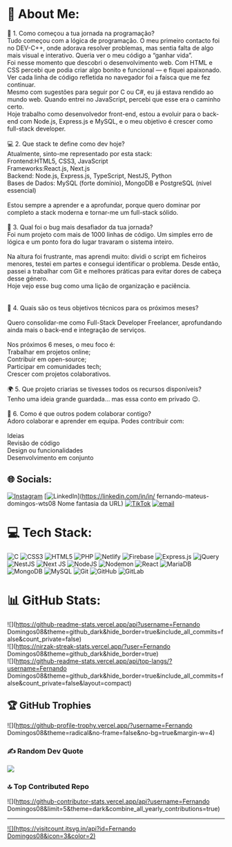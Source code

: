 # 💫 About Me:
🚀 1. Como começou a tua jornada na programação?<br>Tudo começou com a lógica de programação. O meu primeiro contacto foi no DEV-C++, onde adorava resolver problemas, mas sentia falta de algo mais visual e interativo. Queria ver o meu código a “ganhar vida”.<br>Foi nesse momento que descobri o desenvolvimento web. Com HTML e CSS percebi que podia criar algo bonito e funcional — e fiquei apaixonado. Ver cada linha de código refletida no navegador foi a faísca que me fez continuar.<br>Mesmo com sugestões para seguir por C ou C#, eu já estava rendido ao mundo web. Quando entrei no JavaScript, percebi que esse era o caminho certo.<br>Hoje trabalho como desenvolvedor front-end, estou a evoluir para o back-end com Node.js, Express.js e MySQL, e o meu objetivo é crescer como full-stack developer.<br><br>💻 2. Que stack te define como dev hoje?<br>Atualmente, sinto-me representado por esta stack:<br>Frontend:HTML5, CSS3, JavaScript<br>Frameworks:React.js, Next.js<br>Backend: Node.js, Express.js, TypeScript, NestJS, Python<br>Bases de Dados: MySQL (forte domínio), MongoDB e PostgreSQL (nível essencial)<br><br>Estou sempre a aprender e a aprofundar, porque quero dominar por completo a stack moderna e tornar-me um full-stack sólido.<br><br>🧠 3. Qual foi o bug mais desafiador da tua jornada?<br>Foi num projeto com mais de 1000 linhas de código. Um simples erro de lógica e um ponto fora do lugar travaram o sistema inteiro.<br><br>Na altura foi frustrante, mas aprendi muito: dividi o script em ficheiros menores, testei em partes e consegui identificar o problema. Desde então, passei a trabalhar com Git e melhores práticas para evitar dores de cabeça desse género.<br>Hoje vejo esse bug como uma lição de organização e paciência.<br><br><br>🎯 4. Quais são os teus objetivos técnicos para os próximos meses?<br><br>Quero consolidar-me como Full-Stack Developer Freelancer, aprofundando ainda mais o back-end e integração de serviços.<br><br>Nos próximos 6 meses, o meu foco é:<br>Trabalhar em projetos online;<br>Contribuir em open-source;<br>Participar em comunidades tech;<br>Crescer com projetos colaborativos.<br><br>🌍 5. Que projeto criarias se tivesses todos os recursos disponíveis?<br>Tenho uma ideia grande guardada… mas essa conto em privado 😉.<br><br>🤝 6. Como é que outros podem colaborar contigo?<br>Adoro colaborar e aprender em equipa. Podes contribuir com:<br><br>Ideias<br>Revisão de código <br>Design ou funcionalidades<br>Desenvolvimento em conjunto


## 🌐 Socials:
[![Instagram](https://img.shields.io/badge/Instagram-%23E4405F.svg?logo=Instagram&logoColor=white)](https://instagram.com/fernando_code_lab) [![LinkedIn](https://img.shields.io/badge/LinkedIn-%230077B5.svg?logo=linkedin&logoColor=white)](https://linkedin.com/in/in/ fernando-mateus-domingos-wts08 Nome fantasia da URL) [![TikTok](https://img.shields.io/badge/TikTok-%23000000.svg?logo=TikTok&logoColor=white)](https://tiktok.com/@https://www.tiktok.com/@fernando_code_lab) [![email](https://img.shields.io/badge/Email-D14836?logo=gmail&logoColor=white)](mailto:fernandomateusdomingos08@gmail.com) 

# 💻 Tech Stack:
![C](https://img.shields.io/badge/c-%2300599C.svg?style=for-the-badge&logo=c&logoColor=white) ![CSS3](https://img.shields.io/badge/css3-%231572B6.svg?style=for-the-badge&logo=css3&logoColor=white) ![HTML5](https://img.shields.io/badge/html5-%23E34F26.svg?style=for-the-badge&logo=html5&logoColor=white) ![PHP](https://img.shields.io/badge/php-%23777BB4.svg?style=for-the-badge&logo=php&logoColor=white) ![Netlify](https://img.shields.io/badge/netlify-%23000000.svg?style=for-the-badge&logo=netlify&logoColor=#00C7B7) ![Firebase](https://img.shields.io/badge/firebase-%23039BE5.svg?style=for-the-badge&logo=firebase) ![Express.js](https://img.shields.io/badge/express.js-%23404d59.svg?style=for-the-badge&logo=express&logoColor=%2361DAFB) ![jQuery](https://img.shields.io/badge/jquery-%230769AD.svg?style=for-the-badge&logo=jquery&logoColor=white) ![NestJS](https://img.shields.io/badge/nestjs-%23E0234E.svg?style=for-the-badge&logo=nestjs&logoColor=white) ![Next JS](https://img.shields.io/badge/Next-black?style=for-the-badge&logo=next.js&logoColor=white) ![NodeJS](https://img.shields.io/badge/node.js-6DA55F?style=for-the-badge&logo=node.js&logoColor=white) ![Nodemon](https://img.shields.io/badge/NODEMON-%23323330.svg?style=for-the-badge&logo=nodemon&logoColor=%BBDEAD) ![React](https://img.shields.io/badge/react-%2320232a.svg?style=for-the-badge&logo=react&logoColor=%2361DAFB) ![MariaDB](https://img.shields.io/badge/MariaDB-003545?style=for-the-badge&logo=mariadb&logoColor=white) ![MongoDB](https://img.shields.io/badge/MongoDB-%234ea94b.svg?style=for-the-badge&logo=mongodb&logoColor=white) ![MySQL](https://img.shields.io/badge/mysql-4479A1.svg?style=for-the-badge&logo=mysql&logoColor=white) ![Git](https://img.shields.io/badge/git-%23F05033.svg?style=for-the-badge&logo=git&logoColor=white) ![GitHub](https://img.shields.io/badge/github-%23121011.svg?style=for-the-badge&logo=github&logoColor=white) ![GitLab](https://img.shields.io/badge/gitlab-%23181717.svg?style=for-the-badge&logo=gitlab&logoColor=white)
# 📊 GitHub Stats:
![](https://github-readme-stats.vercel.app/api?username=Fernando Domingos08&theme=github_dark&hide_border=true&include_all_commits=false&count_private=false)<br/>
![](https://nirzak-streak-stats.vercel.app/?user=Fernando Domingos08&theme=github_dark&hide_border=true)<br/>
![](https://github-readme-stats.vercel.app/api/top-langs/?username=Fernando Domingos08&theme=github_dark&hide_border=true&include_all_commits=false&count_private=false&layout=compact)

## 🏆 GitHub Trophies
![](https://github-profile-trophy.vercel.app/?username=Fernando Domingos08&theme=radical&no-frame=false&no-bg=true&margin-w=4)

### ✍️ Random Dev Quote
![](https://quotes-github-readme.vercel.app/api?type=horizontal&theme=radical)

### 🔝 Top Contributed Repo
![](https://github-contributor-stats.vercel.app/api?username=Fernando Domingos08&limit=5&theme=dark&combine_all_yearly_contributions=true)

---
[![](https://visitcount.itsvg.in/api?id=Fernando Domingos08&icon=3&color=2)](https://visitcount.itsvg.in)

<!-- Proudly created with GPRM ( https://gprm.itsvg.in ) -->